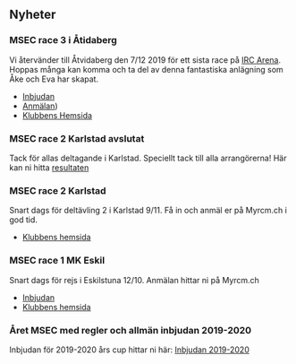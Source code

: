 ## Nyheter

### MSEC race 3 i Åtidaberg
Vi återvänder till Åtvidaberg den 7/12 2019 för ett sista race på [IRC Arena](https://www.facebook.com/ircarena). Hoppas många kan komma och ta del av denna fantastiska anlägning som Åke och Eva har skapat.
- [Inbjudan](https://idrottonline.se/MRCLinkoping-Bilsport)
- [Anmälan](https://www.myrcm.ch/myrcm/main?hId[1]=bkg&dId[E]=49565&pLa=en))
- [Klubbens Hemsida](https://www.facebook.com/ircarena)

### MSEC race 2 Karlstad avslutat
Tack för allas deltagande i Karlstad. Speciellt tack till alla arrangörerna!
Här kan ni hitta [resultaten](https://www.myrcm.ch/myrcm/main?pLa=en&dFi=karlstad&dId[E]=49195&hId[1]=search)

### MSEC race 2 Karlstad
Snart dags för deltävling 2 i Karlstad 9/11.
Få in och anmäl er på Myrcm.ch i god tid.
- [Klubbens hemsida](https://idrottonline.se/KarlstadMiniracingMHFUngdom-Bilsport)

### MSEC race 1 MK Eskil
Snart dags för rejs i Eskilstuna 12/10.
Anmälan hittar ni på Myrcm.ch
- [Inbjudan](https://drive.google.com/file/d/1_3HFGBHzxH8RNRNw0zsxZIVdGvvZQHz0/view?fbclid=IwAR2iRAZEZd0inddBPvJ1EgiuqL3DjQmqjIHC65udkmRPJY3uAUK1WVdgLfo)
- [Klubbens hemsida](www.mkeskil.se)

### Året MSEC med regler och allmän inbjudan 2019-2020
Inbjudan för 2019-2020 års cup hittar ni här: [Inbjudan 2019-2020](./files/MSEC-19-20.pdf)
